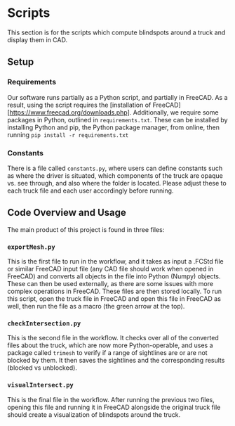 # Scripts

This section is for the scripts which compute blindspots around a truck and display them in CAD.

## Setup

### Requirements
Our software runs partially as a Python script, and partially in FreeCAD. As a result, using the script requires the [installation of FreeCAD][https://www.freecad.org/downloads.php]. Additionally, we require some packages in Python, outlined in `requirements.txt`. These can be installed by installing Python and pip, the Python package manager, from online, then running `pip install -r requirements.txt`

### Constants
There is a file called `constants.py`, where users can define constants such as where the driver is situated, which components of the truck are opaque vs. see through, and also where the folder is located. Please adjust these to each truck file and each user accordingly before running.

## Code Overview and Usage

The main product of this project is found in three files:

### ```exportMesh.py```
This is the first file to run in the workflow, and it takes as input a .FCStd file or similar FreeCAD input file (any CAD file should work when opened in FreeCAD) and converts all objects in the file into Python (Numpy) objects. These can then be used externally, as there are some issues with more complex operations in FreeCAD. These files are then stored locally. To run this script, open the truck file in FreeCAD and open this file in FreeCAD as well, then run the file as a macro (the green arrow at the top).

### ```checkIntersection.py```
This is the second file in the workflow. It checks over all of the converted files about the truck, which are now more Python-operable, and uses a package called  ```trimesh``` to verify if a range of sightlines are or are not blocked by them. It then saves the sightlines and the corresponding results (blocked vs unblocked).

### ```visualIntersect.py```
This is the final file in the workflow. After running the previous two files, opening this file and running it in FreeCAD alongside the original truck file should create a visualization of blindspots around the truck. 